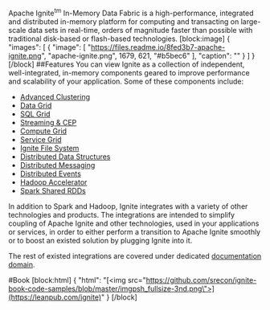Apache Ignite<sup>tm</sup> In-Memory Data Fabric is a high-performance, integrated and distributed in-memory platform for computing and transacting on large-scale data sets in real-time, orders of magnitude faster than possible with traditional disk-based or flash-based technologies.
[block:image]
{
  "images": [
    {
      "image": [
        "https://files.readme.io/8fed3b7-apache-ignite.png",
        "apache-ignite.png",
        1679,
        621,
        "#b5bec6"
      ],
      "caption": ""
    }
  ]
}
[/block]
##Features
You can view Ignite as a collection of independent, well-integrated, in-memory components geared to improve performance and scalability of your application. Some of these components include:

  * [Advanced Clustering](doc:cluster)
  * [Data Grid](doc:data-grid) 
  * [SQL Grid](doc:sql-grid) 
  * [Streaming & CEP](doc:streaming--cep) 
  * [Compute Grid](doc:compute-grid) 
  * [Service Grid](doc:service-grid)
  * [Ignite File System](https://apacheignite-fs.readme.io/docs/in-memory-file-system)
  * [Distributed Data Structures](doc:queue-and-set) 
  * [Distributed Messaging](doc:messaging) 
  * [Distributed Events](doc:events) 
  * [Hadoop Accelerator](https://apacheignite-fs.readme.io/docs/hadoop-accelerator)
  * [Spark Shared RDDs](https://apacheignite-fs.readme.io/docs/ignite-for-spark)

In addition to Spark and Hadoop, Ignite integrates with a variety of other technologies and products. The integrations are intended to simplify coupling of Apache Ignite and other technologies, used in your applications or services, in order to either perform a transition to Apache Ignite smoothly or to boost an existed solution by plugging Ignite into it.

The rest of existed integrations are covered under dedicated [documentation domain](https://apacheignite-mix.readme.io/docs/getting-started).

#Book
[block:html]
{
  "html": "[<img src=\"https://github.com/srecon/ignite-book-code-samples/blob/master/imgpsh_fullsize-3nd.png\">](https://leanpub.com/ignite)"
}
[/block]